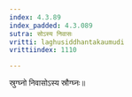 ```yaml
---
index: 4.3.89
index_padded: 4.3.089
sutra: सोऽस्य निवासः
vritti: laghusiddhantakaumudi
vrittiindex: 1110

---
```

स्रुग्घ्नो निवासोऽस्य स्रौग्घ्नः॥